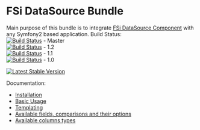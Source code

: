 # FSi DataSource Bundle #

Main purpose of this bundle is to integrate [FSi DataSource Component](https://github.com/fsi-open/datasource)
with any Symfony2 based application.
Build Status:  
[![Build Status](https://travis-ci.org/fsi-open/datasource-bundle.png?branch=master)](https://travis-ci.org/fsi-open/datasource-bundle) - Master    
[![Build Status](https://travis-ci.org/fsi-open/datasource-bundle.png?branch=1.2)](https://travis-ci.org/fsi-open/datasource-bundle) - 1.2  
[![Build Status](https://travis-ci.org/fsi-open/datasource-bundle.png?branch=1.1)](https://travis-ci.org/fsi-open/datasource-bundle) - 1.1  
[![Build Status](https://travis-ci.org/fsi-open/datasource-bundle.png?branch=1.0)](https://travis-ci.org/fsi-open/datasource-bundle) - 1.0  

[![Latest Stable Version](https://poser.pugx.org/fsi/datasource-bundle/v/stable.png)](https://packagist.org/packages/fsi/datasource-bundle)

Documentation:

* [Installation](Resources/docs/installation.md)
* [Basic Usage](Resources/docs/basic_usage.md)
* [Templating](Resources/docs/templating.md)
* [Available fields, comparisons and their options](https://github.com/fsi-open/datasource/blob/master/doc/en/drivers/doctrine-orm.md#provided-fields)
* [Available columns types](Resources/docs/columns.md)